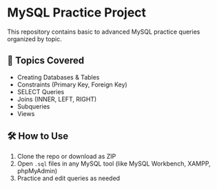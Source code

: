# MySQL Practice Project

This repository contains basic to advanced MySQL practice queries organized by topic.

## 📁 Topics Covered
- Creating Databases & Tables
- Constraints (Primary Key, Foreign Key)
- SELECT Queries
- Joins (INNER, LEFT, RIGHT)
- Subqueries
- Views

## 🛠 How to Use
1. Clone the repo or download as ZIP
2. Open `.sql` files in any MySQL tool (like MySQL Workbench, XAMPP, phpMyAdmin)
3. Practice and edit queries as needed

